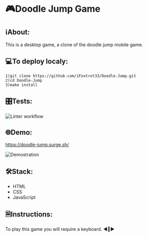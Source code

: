 # 🎮Doodle Jump Game

## ℹAbout:
This is a desktop game, a clone of the doodle jump mobile game.

## 💻To deploy localy:
```
1)git clone https://github.com/iFoxtrot33/Doodle-Jump.git
2)cd Doodle-Jump
3)make install
```

## 🎛️Tests:
![Linter workflow](https://github.com/iFoxtrot33/Doodle-Jump/actions/workflows/lint.yml/badge.svg)

## 🌐Demo:
https://doodle-jump.surge.sh/

![Demostration](https://user-images.githubusercontent.com/102408798/205708608-b14e2c4e-8f5d-4fd0-9217-0110ca25e94a.png)

## 🛠Stack:
- HTML
- CSS
- JavaScript

## 🗎Instructions: 
To play this game you will require a keyboard. ◀️🔼▶️
